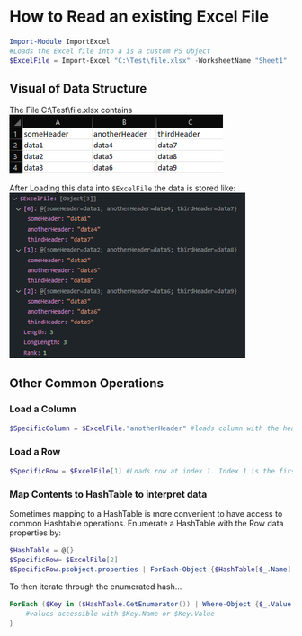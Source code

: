 # How to Read an existing Excel File

```powershell
Import-Module ImportExcel
#Loads the Excel file into a is a custom PS Object
$ExcelFile = Import-Excel "C:\Test\file.xlsx" -WorksheetName "Sheet1" 
```

## Visual of Data Structure
The File C:\Test\file.xlsx contains  
![ExcelFileContents](/images/FAQ_Images/ExcelFileContents.png)

After Loading this data into ```$ExcelFile``` the data is stored like:  
![ExcelFileDebugImg](/images/FAQ_Images/ExcelFileDebugImg.jpg)

## Other Common Operations

### Load a Column
```powershell
$SpecificColumn = $ExcelFile."anotherHeader" #loads column with the header "another header" store into an array
```

### Load a Row
```powershell
$SpecificRow = $ExcelFile[1] #Loads row at index 1. Index 1 is the first row instead of 0. 
```

### Map Contents to HashTable to interpret data
Sometimes mapping to a HashTable is more convenient to have access to common Hashtable operations. Enumerate a HashTable with the Row data properties by:
```powershell
$HashTable = @{}
$SpecificRow= $ExcelFile[2]
$SpecificRow.psobject.properties | ForEach-Object {$HashTable[$_.Name] = $_.Value}
```
To then iterate through the enumerated hash...
```powershell
ForEach ($Key in ($HashTable.GetEnumerator()) | Where-Object {$_.Value -eq "x"}){ #Only grabs a key where the value is "x"
    #values accessible with $Key.Name or $Key.Value
}
```
